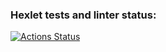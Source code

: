 ### Hexlet tests and linter status:
[![Actions Status](https://github.com/ZoOmmyQ/frontend-project-44/actions/workflows/hexlet-check.yml/badge.svg)](https://github.com/ZoOmmyQ/frontend-project-44/actions)